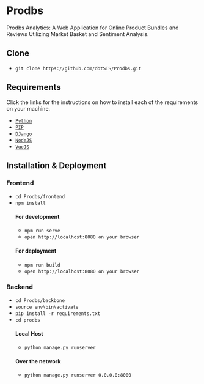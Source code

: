 # Prodbs
Prodbs Analytics: A Web Application for Online Product Bundles and Reviews Utilizing Market Basket and Sentiment Analysis.

## Clone
- `git clone https://github.com/dotSIS/Prodbs.git`
## Requirements
Click the links for the instructions on how to install each of the requirements on your machine.
- [`Python`](https://www.python.org/downloads/)
- [`PIP`](https://pip.pypa.io/en/stable/installation/)
- [`DJango`](https://www.djangoproject.com/download/)
- [`NodeJS`](https://nodejs.org/en/download)
- [`VueJS`](https://cli.vuejs.org/guide/installation.html)
## Installation & Deployment
  ### Frontend
  - `cd Prodbs/frontend`
  - `npm install`
    #### For development
    - `npm run serve`
    - `open http://localhost:8080 on your browser`
    #### For deployment
    - `npm run build`
    - `open http://localhost:8080 on your browser`
  ### Backend
  - `cd Prodbs/backbone`
  - `source env\bin\activate`
  - `pip install -r requirements.txt`
  - `cd prodbs`
    #### Local Host
    - `python manage.py runserver`
    #### Over the network
    - `python manage.py runserver 0.0.0.0:8000`